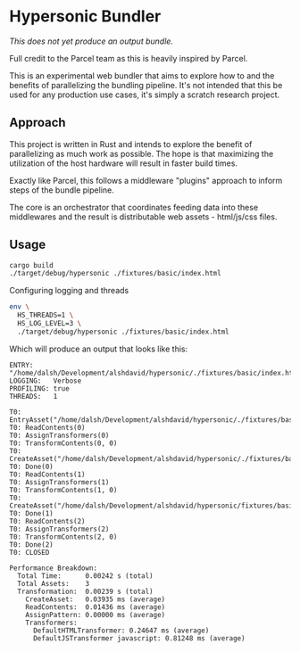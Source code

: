 # Hypersonic Bundler

_This does not yet produce an output bundle._

Full credit to the Parcel team as this is heavily inspired by Parcel.

This is an experimental web bundler that aims to explore how to and the benefits of parallelizing the bundling pipeline. It's not intended that this be used for any production use cases, it's simply a scratch research project.

## Approach

This project is written in Rust and intends to explore the benefit of parallelizing as much work as possible. The hope is that maximizing the utilization of the host hardware will result in faster build times.

Exactly like Parcel, this follows a middleware "plugins" approach to inform steps of the bundle pipeline.

The core is an orchestrator that coordinates feeding data into these middlewares and the result is distributable web assets - html/js/css files.

## Usage

```bash
cargo build
./target/debug/hypersonic ./fixtures/basic/index.html
```

Configuring logging and threads

```bash
env \
  HS_THREADS=1 \
  HS_LOG_LEVEL=3 \
  ./target/debug/hypersonic ./fixtures/basic/index.html
```

Which will produce an output that looks like this:
```
ENTRY:     "/home/dalsh/Development/alshdavid/hypersonic/./fixtures/basic/index.html"
LOGGING:   Verbose
PROFILING: true
THREADS:   1

T0: EntryAsset("/home/dalsh/Development/alshdavid/hypersonic/./fixtures/basic/index.html")
T0: ReadContents(0)
T0: AssignTransformers(0)
T0: TransformContents(0, 0)
T0: CreateAsset("/home/dalsh/Development/alshdavid/hypersonic/./fixtures/basic/./scripts/index.js")
T0: Done(0)
T0: ReadContents(1)
T0: AssignTransformers(1)
T0: TransformContents(1, 0)
T0: CreateAsset("/home/dalsh/Development/alshdavid/hypersonic/fixtures/basic/scripts/b.js")
T0: Done(1)
T0: ReadContents(2)
T0: AssignTransformers(2)
T0: TransformContents(2, 0)
T0: Done(2)
T0: CLOSED

Performance Breakdown:
  Total Time:      0.00242 s (total)
  Total Assets:    3
  Transformation:  0.00239 s (total)
    CreateAsset:   0.03935 ms (average)
    ReadContents:  0.01436 ms (average)
    AssignPattern: 0.00000 ms (average)
    Transformers:
      DefaultHTMLTransformer: 0.24647 ms (average)
      DefaultJSTransformer javascript: 0.81248 ms (average)
```
